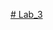 [# Lab_3](https://docs.google.com/document/d/1alVBzl5FkQ8iH__-N8VT36DVbrphlx76/edit?usp=sharing&ouid=103532857524431123792&rtpof=true&sd=true)
